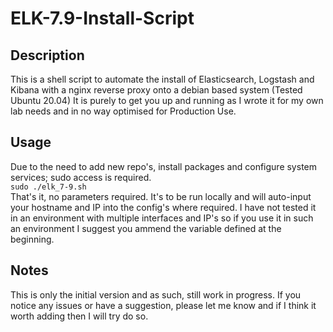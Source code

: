 # ELK-7.9-Install-Script

## Description
This is a shell script to automate the install of Elasticsearch, Logstash and Kibana with a nginx reverse proxy onto a debian based system (Tested Ubuntu 20.04) It is purely to get you up and running as I wrote it for my own lab needs and in no way optimised for Production Use.

## Usage
Due to the need to add new repo's, install packages and configure system services; sudo access is required.  
` sudo ./elk_7-9.sh `  
That's it, no parameters required. It's to be run locally and will auto-input your hostname and IP into the config's where required. I have not tested it in an environment with multiple interfaces and IP's so if you use it in such an environment I suggest you ammend the variable defined at the beginning. 

## Notes
This is only the initial version and as such, still work in progress. If you notice any issues or have a suggestion, please let me know and if I think it worth adding then I will try do so.
